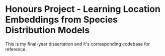 # Honours Project - Learning Location Embeddings from Species Distribution Models

This is my final-year dissertation and it's corresponding codebase for reference.
